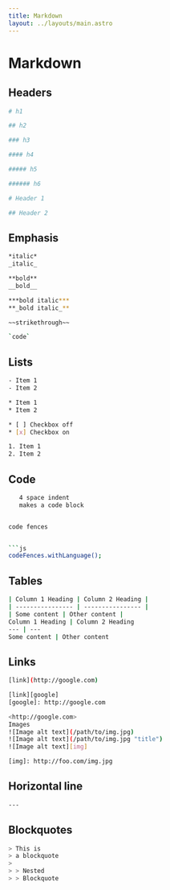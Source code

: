 ```yaml
---
title: Markdown
layout: ../layouts/main.astro
---
```


# Markdown

## Headers

```bash
# h1

## h2

### h3

#### h4

##### h5

###### h6

# Header 1

## Header 2
```

## Emphasis

```bash
*italic*
_italic_

**bold**
__bold__

***bold italic***
**_bold italic_**

~~strikethrough~~

`code`
```

## Lists

```bash
- Item 1
- Item 2

* Item 1
* Item 2

* [ ] Checkbox off
* [x] Checkbox on

1. Item 1
2. Item 2
```

## Code

````bash
   4 space indent
   makes a code block


code fences


```js
codeFences.withLanguage();
````

## Tables

```bash
| Column 1 Heading | Column 2 Heading |
| ---------------- | ---------------- |
| Some content | Other content |
Column 1 Heading | Column 2 Heading
--- | ---
Some content | Other content
```

## Links

```bash
[link](http://google.com)

[link][google]
[google]: http://google.com

<http://google.com>
Images
![Image alt text](/path/to/img.jpg)
![Image alt text](/path/to/img.jpg "title")
![Image alt text][img]

[img]: http://foo.com/img.jpg
```

## Horizontal line

```bash
---
```

## Blockquotes

```bash
> This is
> a blockquote
>
> > Nested
> > Blockquote
```
